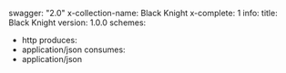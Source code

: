 swagger: "2.0"
x-collection-name: Black Knight
x-complete: 1
info:
  title: Black Knight
  version: 1.0.0
schemes:
- http
produces:
- application/json
consumes:
- application/json